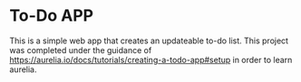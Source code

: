 # To-Do APP
  This is a simple web app that creates an updateable to-do list. This project was completed under the guidance of https://aurelia.io/docs/tutorials/creating-a-todo-app#setup in order to learn aurelia.

